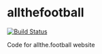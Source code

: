 # allthefootball

[![Build Status](https://cloud.drone.io/api/badges/aNerdInTheHand/allthefootball/status.svg)](https://cloud.drone.io/aNerdInTheHand/allthefootball)

Code for allthe.football website
